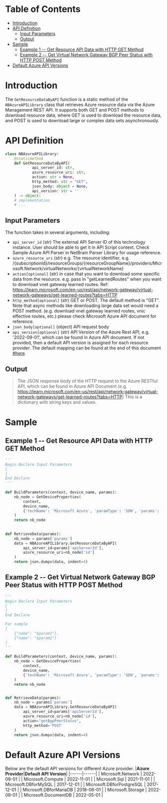 # Table of Contents
- [Introduction](#introduction)
- [API Definition](#api_def)
    - [Input Parameters](#input)
    - [Output](#output)    
- [Sample](#sample)
    - [Example 1 -- Get Resource API Data with HTTP GET Method](#sample-1) 
    - [Example 2 -- Get Virtual Network Gateway BGP Peer Status with HTTP POST Method](#sample-2) 
- [Default Azure API Versions](#default_api_version)

# Introduction <a name="introduction"></a>
The `GetResourceDataByAPI` function is a static method of the `NBAzureAPILibrary` class that retrieves Azure resource data via the Azure Management REST API. It supports both GET and POST methods to download resource data, where GET is used to download the resource data, and POST is used to download large or complex data sets asynchronously.

# API Definition <a name="api_def"></a>
```python
class NBAzureAPILibrary:
    @staticmethod
    def GetResourceDataByAPI(
            api_server_id: str,
            azure_resource_uri: str,
            action: str = None,
            http_method: str = "GET",
            json_body: object = None,
            api_version: str = ''
    ) -> object:
    # implementation
    # ...
```

## Input Parameters <a name="input"></a>
The function takes in several arguments, including:
 - `api_server_id` (str) The external API Server ID of this technology instance. User should be able to get it in API Script context. Check Sample Azure API Parser in NetBrain Parser Library for usage reference.
 - `azure_resource_uri` (str) e.g. The resource identifier, e.g. /{subscriptionId}/resourceGroups/{resourceGroupName}/providers/Microsoft.Network/virtualNetworks/{virtualNetworkName}
 - `action[optional]` (str) in case that you want to download some specific data from the resource. e.g. pass in "getLearnedRoutes" when you want to download vnet gateway learned routes. Ref: https://learn.microsoft.com/en-us/rest/api/network-gateway/virtual-network-gateways/get-learned-routes?tabs=HTTP
 - `http_method[optional]` (str) GET or POST. The default method is "GET". Note that async methods like downloading large data set would need a POST method. (e.g. download vnet gateway learned routes, vnic effective routes, etc.) please check Microsoft Azure API document for reference.
 - `json_body[optional]` (object) API request body
 - `api_version[optional]` (str) API Version of the Azure Rest API, e.g. '2022-09-01', which can be found in Azure API document. If not provided, then a default API version is assigned for each resource provider. The default mapping can be found at the end of this document [#here](#default_api_version).

## Output <a name="output"></a>
> The JSON response body of the HTTP request to the Azure RESTful API, which can be found in Azure API Document (e.g. https://learn.microsoft.com/en-us/rest/api/network-gateway/virtual-network-gateways/get-learned-routes?tabs=HTTP)
> This is a dictionary with string keys and values.

# Sample <a name="sample"></a>
## Example 1 -- Get Resource API Data with HTTP GET Method <a name="sample-1"></a>
```python
'''
Begin Declare Input Parameters
[
]
End Declare
'''
 
def BuildParameters(context, device_name, params):
    nb_node = GetDeviceProperties(
        context,
        device_name,
        {'techName': 'Microsoft Azure', 'paramType': 'SDN', 'params': ['*']}
    )
    return nb_node
 
 
def RetrieveData(params):   
    nb_node = params['params']
    data = NBAzureAPILibrary.GetResourceDataByAPI(
        api_server_id=params['apiServerId'],
        azure_resource_uri=nb_node['id']
    )
    return json.dumps(data, indent=4)
 ```
 
 
## Example 2 -- Get Virtual Network Gateway BGP Peer Status with HTTP POST Method <a name="sample-2"></a>
```python
'''
Begin Declare Input Parameters
[
]
End Declare

For sample
[
    {"name": "$param1"},
    {"name": "$param2"}
]
'''
    
def BuildParameters(context, device_name, params):
    nb_node = GetDeviceProperties(
        context,
        device_name,
        {'techName': 'Microsoft Azure', 'paramType': 'SDN', 'params': ['*']}
    )
    return nb_node


def RetrieveData(params):    
    nb_node = params['params']
    data = NBAzureAPILibrary.GetResourceDataByAPI(
        api_server_id=params['apiServerId'],
        azure_resource_uri=nb_node['id'],
        action="getBgpPeerStatus",
        http_method='POST'
    )
    return json.dumps(data, indent=4)
 ```

# Default Azure API Versions <a name="default_api_version"></a>
Below are the default API versions for different Azure provider.
|**Azure Provider**|**Default API Version**|
|------|------|
| Microsoft.Network | 2022-09-01 |
| Microsoft.Compute | 2022-11-01 |
| Microsoft.Sql | 2021-11-01 |
| Microsoft.DBforMySQL | 2017-12-01 |
| Microsoft.DBforPostgreSQL | 2017-12-01 |
| Microsoft.DBforMariaDB | 2018-06-01 |
| Microsoft.Storage | 2022-09-01 |
| Microsoft.DocumentDB | 2022-05-01 |

